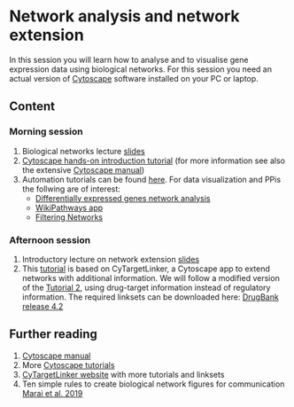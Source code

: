 # Network analysis and network extension
In this session you will learn how to analyse and to visualise gene expression data using biological networks. For this session you need an actual version of [Cytoscape](https://cytoscape.org/) software installed on your PC or laptop.

## Content
### Morning session
1. Biological networks lecture [slides](https://github.com/fehrhart/STREAMLINEworkshop.github.io/blob/main/Network_analysis_and_biological_networks.pdf)
2. [Cytoscape hands-on introduction tutorial](https://github.com/fehrhart/STREAMLINEworkshop.github.io/blob/main/Cytoscape_handson.docx) (for more information see also the extensive [Cytoscape manual](https://manual.cytoscape.org/en/latest/))
3. Automation tutorials can be found [here](https://github.com/cytoscape/cytoscape-automation/wiki). For data visualization and PPis the follwing are of interest: 
   * [Differentially expressed genes network analysis](https://cytoscape.org/cytoscape-automation/for-scripters/R/notebooks/Differentially-expressed-genes.nb.html)
   * [WikiPathways app](https://cytoscape.org/cytoscape-automation/for-scripters/R/notebooks/rWikiPathways-and-RCy3.nb.html)
   * [Filtering Networks](https://cytoscape.org/cytoscape-automation/for-scripters/R/notebooks/Filtering-Networks.nb.html)


### Afternoon session
1. Introductory lecture on network extension [slides](https://github.com/fehrhart/STREAMLINEworkshop.github.io/blob/main/Network%20extension.pptx)
2. This [tutorial](https://github.com/fehrhart/STREAMLINEworkshop.github.io/blob/main/Tutorial%20Network%20extension.docx) is based on CyTargetLinker, a Cytoscape app to extend networks with additional information. We will follow a modified version of the [Tutorial 2](https://cytargetlinker.github.io/pages/tutorials/tutorial2), using drug-target information instead of regulatory information. The required linksets can be downloaded here:  [DrugBank release 4.2](https://ndownloader.figshare.com/files/21623682?private_link=32aae0822ffdd1f5660b)

## Further reading
1. [Cytoscape manual](https://manual.cytoscape.org/en/latest/)
2. More [Cytoscape tutorials](https://github.com/cytoscape/cytoscape-tutorials/wiki)
3. [CyTargetLinker website](https://cytargetlinker.github.io/) with more tutorials and linksets
4. Ten simple rules to create biological network figures for communication [Marai et al. 2019](https://doi.org/10.1371/journal.pcbi.1007244)
